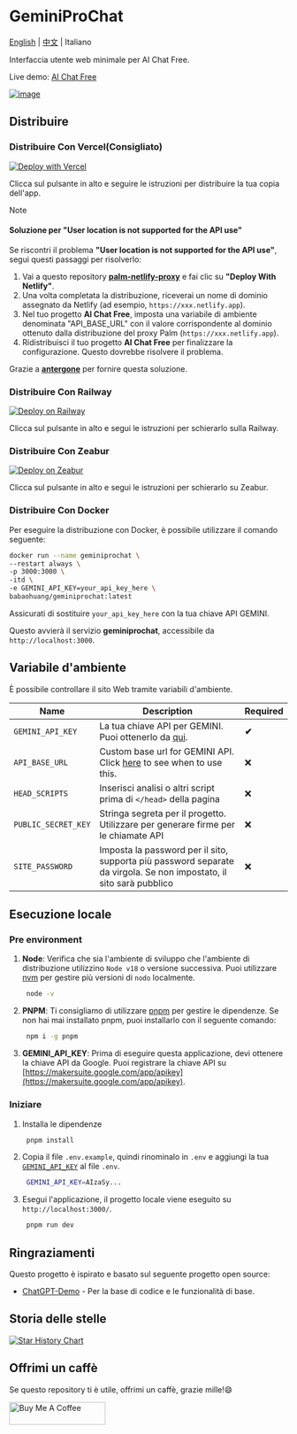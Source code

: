 # GeminiProChat

[English](README.md) | [中文](README_cn.md) | Italiano

Interfaccia utente web minimale per AI Chat Free.

Live demo: [AI Chat Free](https://www.geminiprochat.com)

[![image](https://github.com/babaohuang/GeminiProChat/assets/559171/d02fd440-401a-410d-a112-4b10935624c6)](https://www.geminiprochat.com)

## Distribuire

### Distribuire Con Vercel(Consigliato)

[![Deploy with Vercel](https://vercel.com/button)](https://vercel.com/new/clone?repository-url=https://github.com/babaohuang/GeminiProChat&env=GEMINI_API_KEY&envDescription=Google%20API%20Key%20for%20GeminiProChat&envLink=https://makersuite.google.com/app/apikey&project-name=gemini-pro-chat&repository-name=gemini-pro-chat&demo-title=Gemini%20Pro%20Chat&demo-description=Minimal%20web%20UI%20for%20Gemini%20Pro.&demo-url=https%3A%2F%2Fgeminiprochat.com&demo-image=https%3A%2F%2Fgeminiprochat.com%2Ficon.svg)

Clicca sul pulsante in alto e seguire le istruzioni per distribuire la tua copia dell'app.

> [!NOTE]
>
> #### Soluzione per "User location is not supported for the API use"
> Se riscontri il problema **"User location is not supported for the API use"**, segui questi passaggi per risolverlo:
>
> 1. Vai a questo repository [**palm-netlify-proxy**](https://github.com/antergone/palm-netlify-proxy) e fai clic su **"Deploy With Netlify"**.
> 2. Una volta completata la distribuzione, riceverai un nome di dominio assegnato da Netlify (ad esempio, `https://xxx.netlify.app`).
> 3. Nel tuo progetto **AI Chat Free**, imposta una variabile di ambiente denominata "API_BASE_URL" con il valore corrispondente al dominio ottenuto dalla distribuzione del proxy Palm (`https://xxx.netlify.app`).
> 4. Ridistribuisci il tuo progetto **AI Chat Free** per finalizzare la configurazione. Questo dovrebbe risolvere il problema.
>
> Grazie a [**antergone**](https://github.com/antergone/palm-netlify-proxy) per fornire questa soluzione.
>

### Distribuire Con Railway

[![Deploy on Railway](https://railway.app/button.svg)](https://railway.app/template/v9QL5u?referralCode=tSzmIe)

Clicca sul pulsante in alto e segui le istruzioni per schierarlo sulla Railway.

### Distribuire Con Zeabur

[![Deploy on Zeabur](https://zeabur.com/button.svg)](https://zeabur.com/templates/1103PJ)

Clicca sul pulsante in alto e segui le istruzioni per schierarlo su Zeabur.

### Distribuire Con Docker

Per eseguire la distribuzione con Docker, è possibile utilizzare il comando seguente:

```bash
docker run --name geminiprochat \
--restart always \
-p 3000:3000 \
-itd \
-e GEMINI_API_KEY=your_api_key_here \
babaohuang/geminiprochat:latest
```
Assicurati di sostituire `your_api_key_here` con la tua chiave API GEMINI.

Questo avvierà il servizio **geminiprochat**, accessibile da `http://localhost:3000`.

## Variabile d'ambiente

È possibile controllare il sito Web tramite variabili d'ambiente.

| Name | Description | Required |
| --- | --- | --- |
| `GEMINI_API_KEY` | La tua chiave API per GEMINI. Puoi ottenerlo da [qui](https://makersuite.google.com/app/apikey). | **✔** |
| `API_BASE_URL` | Custom base url for GEMINI API. Click [here](https://github.com/babaohuang/GeminiProChat?tab=readme-ov-file#solution-for-user-location-is-not-supported-for-the-api-use) to see when to use this. | ❌ |
| `HEAD_SCRIPTS` | Inserisci analisi o altri script prima di `</head>` della pagina | ❌ |
| `PUBLIC_SECRET_KEY` | Stringa segreta per il progetto. Utilizzare per generare firme per le chiamate API | ❌ |
| `SITE_PASSWORD` | Imposta la password per il sito, supporta più password separate da virgola. Se non impostato, il sito sarà pubblico | ❌ |

## Esecuzione locale

### Pre environment
1. **Node**: Verifica che sia l'ambiente di sviluppo che l'ambiente di distribuzione utilizzino `Node v18` o versione successiva. Puoi utilizzare [nvm](https://github.com/nvm-sh/nvm) per gestire più versioni di `nodo` localmente.

   ```bash
    node -v
   ```

2. **PNPM**: Ti consigliamo di utilizzare [pnpm](https://pnpm.io/) per gestire le dipendenze. Se non hai mai installato pnpm, puoi installarlo con il seguente comando:

   ```bash
    npm i -g pnpm
   ```

3. **GEMINI_API_KEY**: Prima di eseguire questa applicazione, devi ottenere la chiave API da Google. Puoi registrare la chiave API su [https://makersuite.google.com/app/apikey](https://makersuite.google.com/app/apikey).

### Iniziare

1. Installa le dipendenze

   ```bash
    pnpm install
   ```

2. Copia il file `.env.example`, quindi rinominalo in `.env` e aggiungi la tua [`GEMINI_API_KEY`](https://makersuite.google.com/app/apikey) al file `.env`.

   ```bash
    GEMINI_API_KEY=AIzaSy...
   ```

3. Esegui l'applicazione, il progetto locale viene eseguito su `http://localhost:3000/`.

   ```bash
    pnpm run dev
   ```

## Ringraziamenti

Questo progetto è ispirato e basato sul seguente progetto open source:

- [ChatGPT-Demo](https://github.com/anse-app/chatgpt-demo) - Per la base di codice e le funzionalità di base.

## Storia delle stelle

[![Star History Chart](https://api.star-history.com/svg?repos=babaohuang/geminiprochat&type=Timeline)](https://star-history.com/#babaohuang/geminiprochat&Timeline)

## Offrimi un caffè

Se questo repository ti è utile, offrimi un caffè, grazie mille!😄

<a href="https://www.buymeacoffee.com/babaohuang" target="_blank"><img src="https://cdn.buymeacoffee.com/buttons/default-orange.png" alt="Buy Me A Coffee" height="41" width="174"></a>
